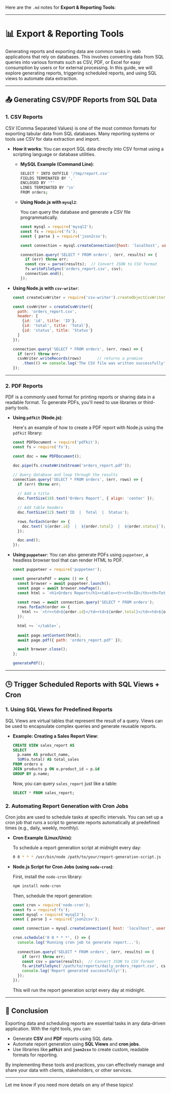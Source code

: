 Here are the `.md` notes for **Export & Reporting Tools**:

---

# 📊 Export & Reporting Tools

Generating reports and exporting data are common tasks in web applications that rely on databases. This involves converting data from SQL queries into various formats such as CSV, PDF, or Excel for easy consumption by users or for external processing. In this guide, we will explore generating reports, triggering scheduled reports, and using SQL views to automate data extraction.

---

## 📤 Generating CSV/PDF Reports from SQL Data

### 1. **CSV Reports**

CSV (Comma Separated Values) is one of the most common formats for exporting tabular data from SQL databases. Many reporting systems or tools use CSV for data extraction and import.

* **How it works**:
  You can export SQL data directly into CSV format using a scripting language or database utilities.

  * **MySQL Example (Command Line)**:

    ```bash
    SELECT * INTO OUTFILE '/tmp/report.csv'
    FIELDS TERMINATED BY ','
    ENCLOSED BY '"'
    LINES TERMINATED BY '\n'
    FROM orders;
    ```

  * **Using Node.js with `mysql2`**:

    You can query the database and generate a CSV file programmatically.

    ```javascript
    const mysql = require('mysql2');
    const fs = require('fs');
    const { parse } = require('json2csv');

    const connection = mysql.createConnection({host: 'localhost', user: 'root', database: 'shop'});

    connection.query('SELECT * FROM orders', (err, results) => {
      if (err) throw err;
      const csv = parse(results);  // Convert JSON to CSV format
      fs.writeFileSync('orders_report.csv', csv);
      connection.end();
    });
    ```

* **Using Node.js with `csv-writer`**:

  ```javascript
  const createCsvWriter = require('csv-writer').createObjectCsvWriter;

  const csvWriter = createCsvWriter({
    path: 'orders_report.csv',
    header: [
      {id: 'id', title: 'ID'},
      {id: 'total', title: 'Total'},
      {id: 'status', title: 'Status'}
    ]
  });

  connection.query('SELECT * FROM orders', (err, rows) => {
    if (err) throw err;
    csvWriter.writeRecords(rows)       // returns a promise
      .then(() => console.log('The CSV file was written successfully'));
  });
  ```

---

### 2. **PDF Reports**

PDF is a commonly used format for printing reports or sharing data in a readable format. To generate PDFs, you'll need to use libraries or third-party tools.

* **Using `pdfkit` (Node.js)**:

  Here's an example of how to create a PDF report with Node.js using the `pdfkit` library:

  ```javascript
  const PDFDocument = require('pdfkit');
  const fs = require('fs');

  const doc = new PDFDocument();

  doc.pipe(fs.createWriteStream('orders_report.pdf'));

  // Query database and loop through the results
  connection.query('SELECT * FROM orders', (err, rows) => {
    if (err) throw err;
    
    // Add a title
    doc.fontSize(18).text('Orders Report', { align: 'center' });

    // Add table headers
    doc.fontSize(12).text('ID  |  Total  |  Status');

    rows.forEach(order => {
      doc.text(`${order.id}  |  ${order.total}  |  ${order.status}`);
    });

    doc.end();
  });
  ```

* **Using `puppeteer`**:
  You can also generate PDFs using `puppeteer`, a headless browser tool that can render HTML to PDF.

  ```javascript
  const puppeteer = require('puppeteer');

  const generatePdf = async () => {
    const browser = await puppeteer.launch();
    const page = await browser.newPage();
    const html = `<h1>Orders Report</h1><table><tr><th>ID</th><th>Total</th><th>Status</th></tr>`;
    
    const rows = await connection.query('SELECT * FROM orders');
    rows.forEach(order => {
      html += `<tr><td>${order.id}</td><td>${order.total}</td><td>${order.status}</td></tr>`;
    });

    html += `</table>`;
    
    await page.setContent(html);
    await page.pdf({ path: 'orders_report.pdf' });

    await browser.close();
  };

  generatePdf();
  ```

---

## 🕒 Trigger Scheduled Reports with SQL Views + Cron

### 1. **Using SQL Views for Predefined Reports**

SQL Views are virtual tables that represent the result of a query. Views can be used to encapsulate complex queries and generate reusable reports.

* **Example: Creating a Sales Report View**:

  ```sql
  CREATE VIEW sales_report AS
  SELECT 
    p.name AS product_name,
    SUM(o.total) AS total_sales
  FROM orders o
  JOIN products p ON o.product_id = p.id
  GROUP BY p.name;
  ```

  Now, you can query `sales_report` just like a table:

  ```sql
  SELECT * FROM sales_report;
  ```

### 2. **Automating Report Generation with Cron Jobs**

Cron jobs are used to schedule tasks at specific intervals. You can set up a cron job that runs a script to generate reports automatically at predefined times (e.g., daily, weekly, monthly).

* **Cron Example (Linux/Unix)**:

  To schedule a report generation script at midnight every day:

  ```bash
  0 0 * * * /usr/bin/node /path/to/your/report-generation-script.js
  ```

* **Node.js Script for Cron Jobs (using `node-cron`)**:

  First, install the `node-cron` library:

  ```bash
  npm install node-cron
  ```

  Then, schedule the report generation:

  ```javascript
  const cron = require('node-cron');
  const fs = require('fs');
  const mysql = require('mysql2');
  const { parse } = require('json2csv');

  const connection = mysql.createConnection({ host: 'localhost', user: 'root', database: 'shop' });

  cron.schedule('0 0 * * *', () => {
    console.log('Running cron job to generate report...');
    
    connection.query('SELECT * FROM orders', (err, results) => {
      if (err) throw err;
      const csv = parse(results);  // Convert JSON to CSV format
      fs.writeFileSync('/path/to/reports/daily_orders_report.csv', csv);
      console.log('Report generated successfully!');
    });
  });
  ```

  This will run the report generation script every day at midnight.

---

## 📝 Conclusion

Exporting data and scheduling reports are essential tasks in any data-driven application. With the right tools, you can:

* Generate **CSV** and **PDF** reports using SQL data.
* Automate report generation using **SQL Views** and **cron jobs**.
* Use libraries like **`pdfkit`** and **`json2csv`** to create custom, readable formats for reporting.

By implementing these tools and practices, you can effectively manage and share your data with clients, stakeholders, or other services.

---

Let me know if you need more details on any of these topics!
